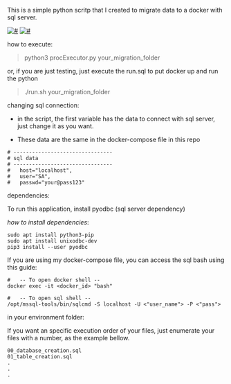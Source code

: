 This is a simple python scritp that I created to migrate data to a docker with sql server.

[![#](https://img.shields.io/badge/licence-MIT-blue.svg)](#) [![#](https://img.shields.io/badge/python-3-yellow.svg)](#)

how to execute:
> python3 procExecutor.py your_migration_folder

or, if you are just testing, just execute the run.sql to put docker up and run the python
> ./run.sh your_migration_folder

changing sql connection:

* in the script, the first variable has the data to connect with sql server, just change it as you want.

* These data are the same in the docker-compose file in this repo

```
# --------------------------------
# sql data
# --------------------------------
#   host="localhost",
#   user="SA",
#   passwd="your@pass123"
```

dependencies:

To run this application, install pyodbc (sql server dependency)

_how to install dependencies_:

```
sudo apt install python3-pip
sudo apt install unixodbc-dev
pip3 install --user pyodbc

```

If you are using my docker-compose file, you can access the sql bash using this guide:

```
#   -- To open docker shell --
docker exec -it <docker_id> "bash"

#   -- To open sql shell --
/opt/mssql-tools/bin/sqlcmd -S localhost -U <"user_name"> -P <"pass">
```
in your environment folder:

If you want an specific execution order of your files, just enumerate your files with a number, as the example bellow.

```
00_database_creation.sql
01_table_creation.sql
.
.
.
```
